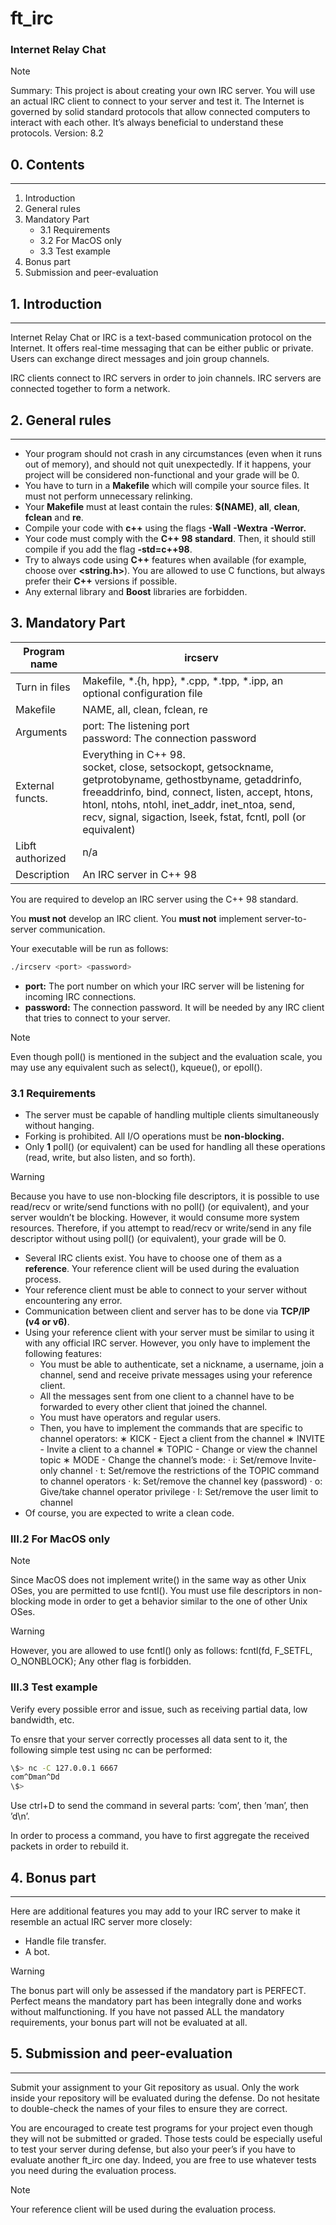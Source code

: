 # ft_irc

### Internet Relay Chat

>[!note]
>Summary: This project is about creating your own IRC server.
>You will use an actual IRC client to connect to your server and test it.
>The Internet is governed by solid standard protocols that allow connected computers to interact with each other.
>It’s always beneficial to understand these protocols.
>Version: 8.2

## 0. Contents
---

1. Introduction
2. General rules
3. Mandatory Part
    - 3.1 Requirements
    - 3.2 For MacOS only
    - 3.3 Test example
4. Bonus part
5. Submission and peer-evaluation

## 1. Introduction
---

Internet Relay Chat or IRC is a text-based communication protocol on the Internet. It offers real-time messaging that can be either public or private. Users can exchange direct messages and join group channels.

IRC clients connect to IRC servers in order to join channels. IRC servers are connected together to form a network.

## 2. General rules
---

- Your program should not crash in any circumstances (even when it runs out of memory), and should not quit unexpectedly.
If it happens, your project will be considered non-functional and your grade will be 0.
- You have to turn in a **Makefile** which will compile your source files. It must not perform unnecessary relinking.
- Your **Makefile** must at least contain the rules: **$(NAME)**, **all**, **clean**, **fclean** and **re**.
- Compile your code with **c++** using the flags **-Wall** **-Wextra** **-Werror.**
- Your code must comply with the **C++ 98 standard**. Then, it should still compile if you add the flag **-std=c++98**.
- Try to always code using **C++** features when available (for example, choose **<cstring>** over **<string.h>**). You are allowed to use C functions, but always prefer their **C++** versions if possible.
- Any external library and **Boost** libraries are forbidden.

## 3. Mandatory Part

| Program name | ircserv |
| --- | --- |
| Turn in files | Makefile, *.{h, hpp}, *.cpp, *.tpp, *.ipp, an optional configuration file |
| Makefile | NAME, all, clean, fclean, re |
| Arguments | port: The listening port<br>password: The connection password |
| External functs. | Everything in C++ 98.<br>socket, close, setsockopt, getsockname, getprotobyname, gethostbyname, getaddrinfo, freeaddrinfo, bind, connect, listen, accept, htons, htonl, ntohs, ntohl, inet_addr, inet_ntoa, send, recv, signal, sigaction, lseek, fstat, fcntl, poll (or equivalent) |
| Libft authorized | n/a |
| Description | An IRC server in C++ 98 |

You are required to develop an IRC server using the C++ 98 standard.

You **must not** develop an IRC client.
You **must not** implement server-to-server communication.

Your executable will be run as follows:
```sh
./ircserv <port> <password>
```
- **port:** The port number on which your IRC server will be listening for incoming IRC connections.
- **password:** The connection password. It will be needed by any IRC client that tries to connect to your server.

>[!note]
>Even though poll() is mentioned in the subject and the evaluation scale, you may use any equivalent such as select(), kqueue(), or epoll().

### 3.1 Requirements

- The server must be capable of handling multiple clients simultaneously without hanging.
- Forking is prohibited. All I/O operations must be **non-blocking.**
- Only **1** poll() (or equivalent) can be used for handling all these operations (read, write, but also listen, and so forth).

>[!warning]
>Because you have to use non-blocking file descriptors, it is possible to use read/recv or write/send functions with no poll() (or equivalent), and your server wouldn’t be blocking.
>However, it would consume more system resources. Therefore, if you attempt to read/recv or write/send in any file descriptor without using poll() (or equivalent), your grade will be 0.

- Several IRC clients exist. You have to choose one of them as a **reference**. Your
reference client will be used during the evaluation process.
- Your reference client must be able to connect to your server without encountering any error.
- Communication between client and server has to be done via **TCP/IP (v4 or v6)**.
- Using your reference client with your server must be similar to using it with any official IRC server. However, you only have to implement the following features:
    - You must be able to authenticate, set a nickname, a username, join a channel,
    send and receive private messages using your reference client.
    - All the messages sent from one client to a channel have to be forwarded to
    every other client that joined the channel.
    - You must have operators and regular users.
    - Then, you have to implement the commands that are specific to channel operators:
        ∗ KICK - Eject a client from the channel
        ∗ INVITE - Invite a client to a channel
        ∗ TOPIC - Change or view the channel topic
        ∗ MODE - Change the channel’s mode:
            · i: Set/remove Invite-only channel
            · t: Set/remove the restrictions of the TOPIC command to channel
            operators
            · k: Set/remove the channel key (password)
            · o: Give/take channel operator privilege
            · l: Set/remove the user limit to channel
- Of course, you are expected to write a clean code.

### III.2 For MacOS only

>[!note]
>Since MacOS does not implement write() in the same way as other Unix OSes, you are permitted to use fcntl().
>You must use file descriptors in non-blocking mode in order to get a behavior similar to the one of other Unix OSes.

>[!warning]
>However, you are allowed to use fcntl() only as follows:
>fcntl(fd, F_SETFL, O_NONBLOCK);
>Any other flag is forbidden.

### III.3 Test example

Verify every possible error and issue, such as receiving partial data, low bandwidth, etc.

To ensre that your server correctly processes all data sent to it, the following simple test using nc can be performed:

```sh
\$> nc -C 127.0.0.1 6667
com^Dman^Dd
\$>
```

Use ctrl+D to send the command in several parts: ’com’, then ’man’, then ’d\n’.

In order to process a command, you have to first aggregate the received packets in
order to rebuild it.

## 4. Bonus part
---

Here are additional features you may add to your IRC server to make it resemble an actual IRC server more closely:

- Handle file transfer.
- A bot.

>[!warning]
>The bonus part will only be assessed if the mandatory part is PERFECT. Perfect means the mandatory part has been integrally done and works without malfunctioning. If you have not passed ALL the mandatory requirements, your bonus part will not be evaluated at all.

## 5. Submission and peer-evaluation
---

Submit your assignment to your Git repository as usual. Only the work inside your repository will be evaluated during the defense. Do not hesitate to double-check the names of your files to ensure they are correct.

You are encouraged to create test programs for your project even though they will not be submitted or graded. Those tests could be especially useful to test your server during defense, but also your peer’s if you have to evaluate another ft_irc one day. Indeed, you are free to use whatever tests you need during the evaluation process.

>[!note]
>Your reference client will be used during the evaluation process.